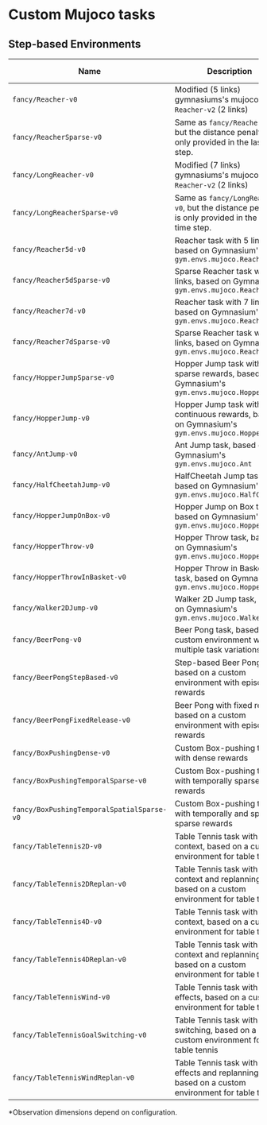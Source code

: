 # Custom Mujoco tasks

## Step-based Environments

| Name                                       | Description                                                                                        | Horizon | Action Dimension | Observation Dimension |
| ------------------------------------------ | -------------------------------------------------------------------------------------------------- | ------- | ---------------- | --------------------- |
| `fancy/Reacher-v0`                         | Modified (5 links) gymnasiums's mujoco `Reacher-v2` (2 links)                                      | 200     | 5                | 21                    |
| `fancy/ReacherSparse-v0`                   | Same as `fancy/Reacher-v0`, but the distance penalty is only provided in the last time step.       | 200     | 5                | 21                    |
| `fancy/LongReacher-v0`                     | Modified (7 links) gymnasiums's mujoco `Reacher-v2` (2 links)                                      | 200     | 7                | 27                    |
| `fancy/LongReacherSparse-v0`               | Same as `fancy/LongReacher-v0`, but the distance penalty is only provided in the last time step.   | 200     | 7                | 27                    |
| `fancy/Reacher5d-v0`                       | Reacher task with 5 links, based on Gymnasium's `gym.envs.mujoco.ReacherEnv`                       | 200     | 5                | 20                    |
| `fancy/Reacher5dSparse-v0`                 | Sparse Reacher task with 5 links, based on Gymnasium's `gym.envs.mujoco.ReacherEnv`                | 200     | 5                | 20                    |
| `fancy/Reacher7d-v0`                       | Reacher task with 7 links, based on Gymnasium's `gym.envs.mujoco.ReacherEnv`                       | 200     | 7                | 22                    |
| `fancy/Reacher7dSparse-v0`                 | Sparse Reacher task with 7 links, based on Gymnasium's `gym.envs.mujoco.ReacherEnv`                | 200     | 7                | 22                    |
| `fancy/HopperJumpSparse-v0`                | Hopper Jump task with sparse rewards, based on Gymnasium's `gym.envs.mujoco.Hopper`                | 250     | 3                | 15 / 16\*             |
| `fancy/HopperJump-v0`                      | Hopper Jump task with continuous rewards, based on Gymnasium's `gym.envs.mujoco.Hopper`            | 250     | 3                | 15 / 16\*             |
| `fancy/AntJump-v0`                         | Ant Jump task, based on Gymnasium's `gym.envs.mujoco.Ant`                                          | 200     | 8                | 119                   |
| `fancy/HalfCheetahJump-v0`                 | HalfCheetah Jump task, based on Gymnasium's `gym.envs.mujoco.HalfCheetah`                          | 100     | 6                | 112                   |
| `fancy/HopperJumpOnBox-v0`                 | Hopper Jump on Box task, based on Gymnasium's `gym.envs.mujoco.Hopper`                             | 250     | 4                | 16 / 100\*            |
| `fancy/HopperThrow-v0`                     | Hopper Throw task, based on Gymnasium's `gym.envs.mujoco.Hopper`                                   | 250     | 3                | 18 / 100\*            |
| `fancy/HopperThrowInBasket-v0`             | Hopper Throw in Basket task, based on Gymnasium's `gym.envs.mujoco.Hopper`                         | 250     | 3                | 18 / 100\*            |
| `fancy/Walker2DJump-v0`                    | Walker 2D Jump task, based on Gymnasium's `gym.envs.mujoco.Walker2d`                               | 300     | 6                | 18 / 19\*             |
| `fancy/BeerPong-v0`                        | Beer Pong task, based on a custom environment with multiple task variations                        | 300     | 3                | 29                    |
| `fancy/BeerPongStepBased-v0`               | Step-based Beer Pong task, based on a custom environment with episodic rewards                     | 300     | 3                | 29                    |
| `fancy/BeerPongFixedRelease-v0`            | Beer Pong with fixed release, based on a custom environment with episodic rewards                  | 300     | 3                | 29                    |
| `fancy/BoxPushingDense-v0`                 | Custom Box-pushing task with dense rewards                                                         | 100     | 3                | 13                    |
| `fancy/BoxPushingTemporalSparse-v0`        | Custom Box-pushing task with temporally sparse rewards                                             | 100     | 3                | 13                    |
| `fancy/BoxPushingTemporalSpatialSparse-v0` | Custom Box-pushing task with temporally and spatially sparse rewards                               | 100     | 3                | 13                    |
| `fancy/TableTennis2D-v0`                   | Table Tennis task with 2D context, based on a custom environment for table tennis                  | 350     | 7                | 19                    |
| `fancy/TableTennis2DReplan-v0`             | Table Tennis task with 2D context and replanning, based on a custom environment for table tennis   | 350     | 7                | 19                    |
| `fancy/TableTennis4D-v0`                   | Table Tennis task with 4D context, based on a custom environment for table tennis                  | 350     | 7                | 22                    |
| `fancy/TableTennis4DReplan-v0`             | Table Tennis task with 4D context and replanning, based on a custom environment for table tennis   | 350     | 7                | 22                    |
| `fancy/TableTennisWind-v0`                 | Table Tennis task with wind effects, based on a custom environment for table tennis                | 350     | 7                | 19                    |
| `fancy/TableTennisGoalSwitching-v0`        | Table Tennis task with goal switching, based on a custom environment for table tennis              | 350     | 7                | 19                    |
| `fancy/TableTennisWindReplan-v0`           | Table Tennis task with wind effects and replanning, based on a custom environment for table tennis | 350     | 7                | 19                    |

\*Observation dimensions depend on configuration.

<!--
No longer used?
| Name                        | Description                                                                                         | Horizon | Action Dimension | Observation Dimension |
| --------------------------- | --------------------------------------------------------------------------------------------------- | ------- | ---------------- | --------------------- |
| `fancy/BallInACupSimple-v0` | Ball-in-a-cup task where a robot needs to catch a ball attached to a cup at its end-effector.       | 4000    | 3                | wip                   |
| `fancy/BallInACup-v0`       | Ball-in-a-cup task where a robot needs to catch a ball attached to a cup at its end-effector        | 4000    | 7                | wip                   |
| `fancy/BallInACupGoal-v0`   | Similar to `fancy/BallInACupSimple-v0` but the ball needs to be caught at a specified goal position | 4000    | 7                | wip                   |
-->

